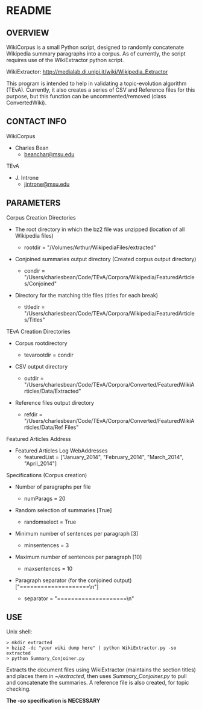 README
======================================================

OVERVIEW
------------------------------------------------------

WikiCorpus is a small Python script,
designed to randomly concatenate Wikipedia summary paragraphs
into a corpus. As of currently, the script requires
use of the WikiExtractor python script.

WikiExtractor:
	http://medialab.di.unipi.it/wiki/Wikipedia_Extractor

This program is intended to help in validating a topic-evolution
algorithm (TEvA). Currently, it also creates a series of
CSV and Reference files for this purpose, but this function
can be uncommented/removed (class ConvertedWiki).



CONTACT INFO
-------------------------------------------------------

WikiCorpus
* Charles Bean
	* beanchar@msu.edu

TEvA 
* J. Introne
	* jintrone@msu.edu
	

PARAMETERS
--------------------------------------------------------


Corpus Creation Directories

* The root directory in which the bz2 file was unzipped (location of all Wikipedia files)
    * rootdir = "/Volumes/Arthur/WikipediaFiles/extracted"

* Conjoined summaries output directory (Created corpus output directory)
    * condir = "/Users/charlesbean/Code/TEvA/Corpora/Wikipedia/FeaturedArticles/Conjoined"

* Directory for the matching title files (titles for each break)
    * titledir = "/Users/charlesbean/Code/TEvA/Corpora/Wikipedia/FeaturedArticles/Titles"




TEvA Creation Directories

* Corpus rootdirectory
    * tevarootdir = condir

* CSV output directory
    * outdir = "/Users/charlesbean/Code/TEvA/Corpora/Converted/FeaturedWikiArticles/Data/Extracted"

* Reference files output directory
    * refdir = "/Users/charlesbean/Code/TEvA/Corpora/Converted/FeaturedWikiArticles/Data/Ref Files"




Featured Articles Address

* Featured Articles Log WebAddresses
    * featuredList = ["January_2014", "February_2014", "March_2014", "April_2014"]




Specifications (Corpus creation)

* Number of paragraphs per file
    * numParags = 20

* Random selection of summaries [True]
    * randomselect = True

* Minimum number of sentences per paragraph [3]
    * minsentences = 3

* Maximum number of sentences per paragraph [10]
    * maxsentences = 10

* Paragraph separator (for the conjoined output) ["====================\n"]
    * separator = "====================\n"




USE
---------------------------------------------------------

Unix shell:

	> mkdir extracted
	> bzip2 -dc "your wiki dump here" | python WikiExtractor.py -so extracted
	> python Summary_Conjoiner.py

Extracts the document files using WikiExtractor (maintains the section titles) and
places them in *~/extracted*, then uses *Summary_Conjoiner.py* to pull and concatenate the
summaries. A reference file is also created, for topic checking.

**The *-so* specification is NECESSARY**
	
